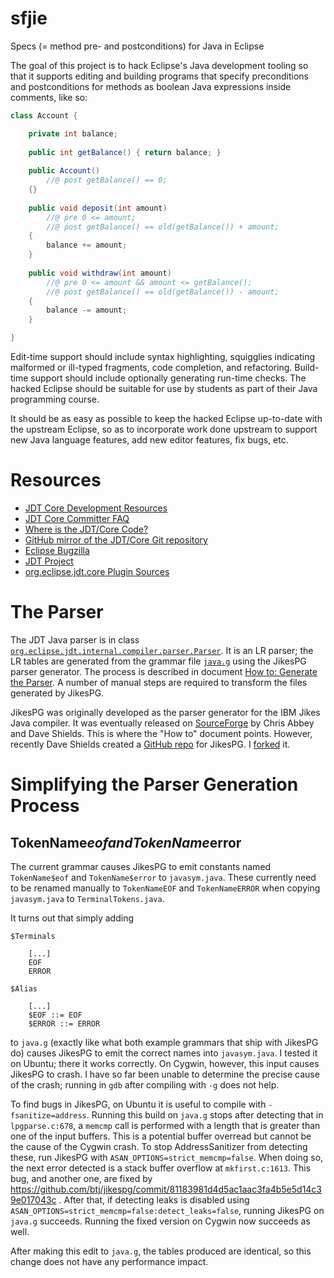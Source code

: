 # sfjie
Specs (= method pre- and postconditions) for Java in Eclipse

The goal of this project is to hack Eclipse's Java development tooling so that it supports editing and building programs that specify preconditions and postconditions for methods as boolean Java expressions inside comments, like so:
```java
class Account {

    private int balance;
    
    public int getBalance() { return balance; }
    
    public Account()
        //@ post getBalance() == 0;
    {}
    
    public void deposit(int amount)
        //@ pre 0 <= amount;
        //@ post getBalance() == old(getBalance()) + amount;
    {
        balance += amount;
    }
    
    public void withdraw(int amount)
        //@ pre 0 <= amount && amount <= getBalance();
        //@ post getBalance() == old(getBalance()) - amount;
    {
        balance -= amount;
    }

}
```
Edit-time support should include syntax highlighting, squigglies indicating malformed or ill-typed fragments, code completion, and refactoring. Build-time support should include optionally generating run-time checks. The hacked Eclipse should be suitable for use by students as part of their Java programming course.

It should be as easy as possible to keep the hacked Eclipse up-to-date with the upstream Eclipse, so as to incorporate work done upstream to support new Java language features, add new editor features, fix bugs, etc.

Resources
=========

- [JDT Core Development Resources](http://www.eclipse.org/jdt/core/dev.php)
- [JDT Core Committer FAQ](http://wiki.eclipse.org/JDT_Core_Committer_FAQ)
- [Where is the JDT/Core Code?](http://wiki.eclipse.org/JDT_Core_Committer_FAQ#Where_is_the_JDT.2FCore_code.3F)
- [GitHub mirror of the JDT/Core Git repository](https://github.com/eclipse/eclipse.jdt.core)
- [Eclipse Bugzilla](https://bugs.eclipse.org/bugs/buglist.cgi?component=Core&product=JDT&resolution=---)
- [JDT Project](https://projects.eclipse.org/projects/eclipse.jdt)
- [org.eclipse.jdt.core Plugin Sources](https://github.com/eclipse/eclipse.jdt.core/tree/master/org.eclipse.jdt.core)

The Parser
==========

The JDT Java parser is in class [`org.eclipse.jdt.internal.compiler.parser.Parser`](https://github.com/eclipse/eclipse.jdt.core/blob/master/org.eclipse.jdt.core/compiler/org/eclipse/jdt/internal/compiler/parser/Parser.java). It is an LR parser; the LR tables are generated from the grammar file [`java.g`](https://github.com/eclipse/eclipse.jdt.core/blob/master/org.eclipse.jdt.core/grammar/java.g) using the JikesPG parser generator. The process is described in document [How to: Generate the Parser](http://www.eclipse.org/jdt/core/howto/generate%20parser/generateParser.html). A number of manual steps are required to transform the files generated by JikesPG.

JikesPG was originally developed as the parser generator for the IBM Jikes Java compiler. It was eventually released on [SourceForge](https://sourceforge.net/projects/jikes/files/Jikes%20Parser%20Generator/) by Chris Abbey and Dave Shields. This is where the "How to" document points. However, recently Dave Shields created a [GitHub repo](https://github.com/daveshields/jikespg) for JikesPG. I [forked](https://github.com/btj/jikespg) it.

Simplifying the Parser Generation Process
=========================================

TokenName$eof and TokenName$error
---------------------------------

The current grammar causes JikesPG to emit constants named `TokenName$eof` and `TokenName$error` to `javasym.java`. These currently need to be renamed manually to `TokenNameEOF` and `TokenNameERROR` when copying `javasym.java` to `TerminalTokens.java`.

It turns out that simply adding
```
$Terminals

    [...]
    EOF
    ERROR

$Alias

    [...]
    $EOF ::= EOF
    $ERROR ::= ERROR
```
to `java.g` (exactly like what both example grammars that ship with JikesPG do) causes JikesPG to emit the correct names into `javasym.java`. I tested it on Ubuntu; there it works correctly. On Cygwin, however, this input causes JikesPG to crash. I have so far been unable to determine the precise cause of the crash; running in `gdb` after compiling with `-g` does not help.

To find bugs in JikesPG, on Ubuntu it is useful to compile with `-fsanitize=address`. Running this build on `java.g` stops after detecting that in `lpgparse.c:678`, a `memcmp` call is performed with a length that is greater than one of the input buffers. This is a potential buffer overread but cannot be the cause of the Cygwin crash. To stop AddressSanitizer from detecting these, run JikesPG with `ASAN_OPTIONS=strict_memcmp=false`. When doing so, the next error detected is a stack buffer overflow at `mkfirst.c:1613`. This bug, and another one, are fixed by https://github.com/btj/jikespg/commit/81183981d4d5ac1aac3fa4b5e5d14c39e017043c . After that, if detecting leaks is disabled using `ASAN_OPTIONS=strict_memcmp=false:detect_leaks=false`, running JikesPG on `java.g` succeeds. Running the fixed version on Cygwin now succeeds as well.

After making this edit to `java.g`, the tables produced are identical, so this change does not have any performance impact.
